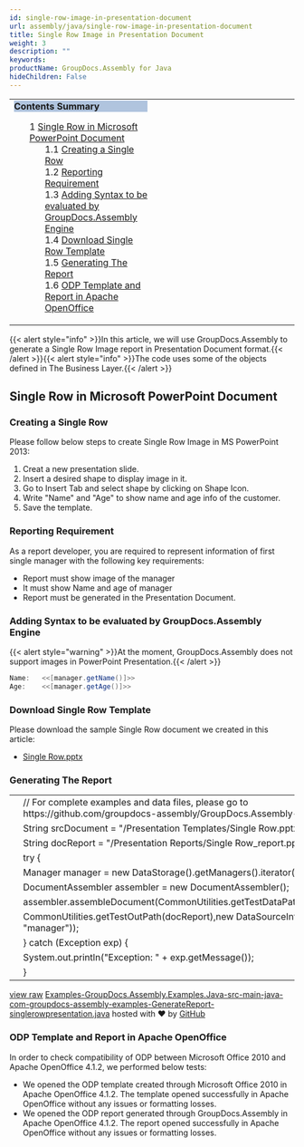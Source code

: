 ```yaml
---
id: single-row-image-in-presentation-document
url: assembly/java/single-row-image-in-presentation-document
title: Single Row Image in Presentation Document
weight: 3
description: ""
keywords: 
productName: GroupDocs.Assembly for Java
hideChildren: False
---
```

<table class="sectionMacro" border="0" cellpadding="5" cellspacing="0" width="100%"><tbody><tr><td valign="top" width="50%"><div class="panel" style="border-top-width: 1px; border-right-width: 1px; border-bottom-width: 1px; border-left-width: 1px;"><div class="panelHeader" style="border-bottom-width: 1px; background-color: rgb(176, 196, 222);"><b>Contents Summary</b></div><div class="panelContent"><style type="text/css">div.rbtoc1590607145592 { padding-top: 0px; padding-right: 0px; padding-bottom: 0px; padding-left: 0px; }div.rbtoc1590607145592 ul { list-style-type: none; list-style-image: none; margin-left: 0px; }div.rbtoc1590607145592 li { margin-left: 0px; padding-left: 0px; }</style><div class="toc rbtoc1590607145592"><ul class="toc-indentation"><li><span class="TOCOutline">1</span> <a href="#SingleRowImageinPresentationDocument-SingleRowinMicrosoftPowerPointDocument">Single Row in Microsoft PowerPoint Document</a><ul class="toc-indentation"><li><span class="TOCOutline">1.1</span> <a href="#SingleRowImageinPresentationDocument-CreatingaSingleRow">Creating a Single Row</a></li><li><span class="TOCOutline">1.2</span> <a href="#SingleRowImageinPresentationDocument-ReportingRequirement">Reporting Requirement</a></li><li><span class="TOCOutline">1.3</span> <a href="#SingleRowImageinPresentationDocument-AddingSyntaxtobeevaluatedbyGroupDocs.AssemblyEngine">Adding Syntax to be evaluated by GroupDocs.Assembly Engine</a></li><li><span class="TOCOutline">1.4</span> <a href="#SingleRowImageinPresentationDocument-DownloadSingleRowTemplate">Download Single Row Template</a></li><li><span class="TOCOutline">1.5</span> <a href="#SingleRowImageinPresentationDocument-GeneratingTheReport">Generating The Report</a></li><li><span class="TOCOutline">1.6</span> <a href="#SingleRowImageinPresentationDocument-ODPTemplateandReportinApacheOpenOffice">ODP Template and Report in Apache OpenOffice</a></li></ul></li></ul></div></div></div></td><td valign="top" width="15%">&nbsp;</td><td valign="top" width="35%">&nbsp;</td></tr></tbody></table>

{{< alert style="info" >}}In this article, we will use GroupDocs.Assembly to generate a Single Row Image report in Presentation Document format.{{< /alert >}}{{< alert style="info" >}}The code uses some of the objects defined in The Business Layer.{{< /alert >}}

## Single Row in Microsoft PowerPoint Document

### Creating a Single Row

Please follow below steps to create Single Row Image in MS PowerPoint 2013:

1.  Creat a new presentation slide.
2.  Insert a desired shape to display image in it.
3.  Go to Insert Tab and select shape by clicking on Shape Icon.
4.  Write "Name" and "Age" to show name and age info of the customer.
5.  Save the template.

### Reporting Requirement

As a report developer, you are required to represent information of first single manager with the following key requirements:

*   Report must show image of the manager
*   It must show Name and age of manager
*   Report must be generated in the Presentation Document.

### Adding Syntax to be evaluated by GroupDocs.Assembly Engine

{{< alert style="warning" >}}At the moment, GroupDocs.Assembly does not support images in PowerPoint Presentation.{{< /alert >}}

```csharp
Name:	<<[manager.getName()]>>
Age:	<<[manager.getAge()]>>

```

### Download Single Row Template

Please download the sample Single Row document we created in this article:

*   [Single Row.pptx](https://github.com/groupdocs-assembly/GroupDocs.Assembly-for-Java/blob/master/Examples/GroupDocs.Assembly.Examples.Java/Data/Storage/Presentation%20Templates/Single%20Row.pptx?raw=true)

### Generating The Report

<table class="highlight tab-size js-file-line-container" data-tab-size="8" data-paste-markdown-skip=""><tbody><tr><td id="file-examples-groupdocs-assembly-examples-java-src-main-java-com-groupdocs-assembly-examples-generatereport-singlerowpresentation-java-L1" class="blob-num js-line-number" data-line-number="1"></td><td id="file-examples-groupdocs-assembly-examples-java-src-main-java-com-groupdocs-assembly-examples-generatereport-singlerowpresentation-java-LC1" class="blob-code blob-code-inner js-file-line"><span class="pl-c"><span class="pl-c">//</span> For complete examples and data files, please go to https://github.com/groupdocs-assembly/GroupDocs.Assembly-for-Java</span></td></tr><tr><td id="file-examples-groupdocs-assembly-examples-java-src-main-java-com-groupdocs-assembly-examples-generatereport-singlerowpresentation-java-L2" class="blob-num js-line-number" data-line-number="2"></td><td id="file-examples-groupdocs-assembly-examples-java-src-main-java-com-groupdocs-assembly-examples-generatereport-singlerowpresentation-java-LC2" class="blob-code blob-code-inner js-file-line"><span class="pl-smi">String</span> srcDocument <span class="pl-k">=</span> <span class="pl-s"><span class="pl-pds">"</span>/Presentation Templates/Single Row.pptx<span class="pl-pds">"</span></span>;</td></tr><tr><td id="file-examples-groupdocs-assembly-examples-java-src-main-java-com-groupdocs-assembly-examples-generatereport-singlerowpresentation-java-L3" class="blob-num js-line-number" data-line-number="3"></td><td id="file-examples-groupdocs-assembly-examples-java-src-main-java-com-groupdocs-assembly-examples-generatereport-singlerowpresentation-java-LC3" class="blob-code blob-code-inner js-file-line"><span class="pl-smi">String</span> docReport <span class="pl-k">=</span> <span class="pl-s"><span class="pl-pds">"</span>/Presentation Reports/Single Row_report.pptx<span class="pl-pds">"</span></span>;</td></tr><tr><td id="file-examples-groupdocs-assembly-examples-java-src-main-java-com-groupdocs-assembly-examples-generatereport-singlerowpresentation-java-L4" class="blob-num js-line-number" data-line-number="4"></td><td id="file-examples-groupdocs-assembly-examples-java-src-main-java-com-groupdocs-assembly-examples-generatereport-singlerowpresentation-java-LC4" class="blob-code blob-code-inner js-file-line"><span class="pl-k">try</span> {</td></tr><tr><td id="file-examples-groupdocs-assembly-examples-java-src-main-java-com-groupdocs-assembly-examples-generatereport-singlerowpresentation-java-L5" class="blob-num js-line-number" data-line-number="5"></td><td id="file-examples-groupdocs-assembly-examples-java-src-main-java-com-groupdocs-assembly-examples-generatereport-singlerowpresentation-java-LC5" class="blob-code blob-code-inner js-file-line"><span class="pl-smi">Manager</span> manager <span class="pl-k">=</span> <span class="pl-k">new</span> <span class="pl-smi">DataStorage</span>()<span class="pl-k">.</span>getManagers()<span class="pl-k">.</span>iterator()<span class="pl-k">.</span>next();</td></tr><tr><td id="file-examples-groupdocs-assembly-examples-java-src-main-java-com-groupdocs-assembly-examples-generatereport-singlerowpresentation-java-L6" class="blob-num js-line-number" data-line-number="6"></td><td id="file-examples-groupdocs-assembly-examples-java-src-main-java-com-groupdocs-assembly-examples-generatereport-singlerowpresentation-java-LC6" class="blob-code blob-code-inner js-file-line"><span class="pl-smi">DocumentAssembler</span> assembler <span class="pl-k">=</span> <span class="pl-k">new</span> <span class="pl-smi">DocumentAssembler</span>();</td></tr><tr><td id="file-examples-groupdocs-assembly-examples-java-src-main-java-com-groupdocs-assembly-examples-generatereport-singlerowpresentation-java-L7" class="blob-num js-line-number" data-line-number="7"></td><td id="file-examples-groupdocs-assembly-examples-java-src-main-java-com-groupdocs-assembly-examples-generatereport-singlerowpresentation-java-LC7" class="blob-code blob-code-inner js-file-line">assembler<span class="pl-k">.</span>assembleDocument(<span class="pl-smi">CommonUtilities</span><span class="pl-k">.</span>getTestDataPath(srcDocument),</td></tr><tr><td id="file-examples-groupdocs-assembly-examples-java-src-main-java-com-groupdocs-assembly-examples-generatereport-singlerowpresentation-java-L8" class="blob-num js-line-number" data-line-number="8"></td><td id="file-examples-groupdocs-assembly-examples-java-src-main-java-com-groupdocs-assembly-examples-generatereport-singlerowpresentation-java-LC8" class="blob-code blob-code-inner js-file-line"><span class="pl-smi">CommonUtilities</span><span class="pl-k">.</span>getTestOutPath(docReport),<span class="pl-k">new</span> <span class="pl-smi">DataSourceInfo</span>( manager, <span class="pl-s"><span class="pl-pds">"</span>manager<span class="pl-pds">"</span></span>));</td></tr><tr><td id="file-examples-groupdocs-assembly-examples-java-src-main-java-com-groupdocs-assembly-examples-generatereport-singlerowpresentation-java-L9" class="blob-num js-line-number" data-line-number="9"></td><td id="file-examples-groupdocs-assembly-examples-java-src-main-java-com-groupdocs-assembly-examples-generatereport-singlerowpresentation-java-LC9" class="blob-code blob-code-inner js-file-line">} <span class="pl-k">catch</span> (<span class="pl-smi">Exception</span> exp) {</td></tr><tr><td id="file-examples-groupdocs-assembly-examples-java-src-main-java-com-groupdocs-assembly-examples-generatereport-singlerowpresentation-java-L10" class="blob-num js-line-number" data-line-number="10"></td><td id="file-examples-groupdocs-assembly-examples-java-src-main-java-com-groupdocs-assembly-examples-generatereport-singlerowpresentation-java-LC10" class="blob-code blob-code-inner js-file-line"><span class="pl-smi">System</span><span class="pl-k">.</span>out<span class="pl-k">.</span>println(<span class="pl-s"><span class="pl-pds">"</span>Exception: <span class="pl-pds">"</span></span> <span class="pl-k">+</span> exp<span class="pl-k">.</span>getMessage());</td></tr><tr><td id="file-examples-groupdocs-assembly-examples-java-src-main-java-com-groupdocs-assembly-examples-generatereport-singlerowpresentation-java-L11" class="blob-num js-line-number" data-line-number="11"></td><td id="file-examples-groupdocs-assembly-examples-java-src-main-java-com-groupdocs-assembly-examples-generatereport-singlerowpresentation-java-LC11" class="blob-code blob-code-inner js-file-line">}</td></tr></tbody></table>

[view raw](https://gist.github.com/GroupDocsGists/f20a9bbba651eb9e04988200853531e1/raw/a3d38a47efa8ff21a778978902c6a723e8d943d9/Examples-GroupDocs.Assembly.Examples.Java-src-main-java-com-groupdocs-assembly-examples-GenerateReport-singlerowpresentation.java) [Examples-GroupDocs.Assembly.Examples.Java-src-main-java-com-groupdocs-assembly-examples-GenerateReport-singlerowpresentation.java](https://gist.github.com/GroupDocsGists/f20a9bbba651eb9e04988200853531e1#file-examples-groupdocs-assembly-examples-java-src-main-java-com-groupdocs-assembly-examples-generatereport-singlerowpresentation-java) hosted with ❤ by [GitHub](https://github.com)

### ODP Template and Report in Apache OpenOffice

In order to check compatibility of ODP between Microsoft Office 2010 and Apache OpenOffice 4.1.2, we performed below tests:

*   We opened the ODP template created through Microsoft Office 2010 in Apache OpenOffice 4.1.2. The template opened successfully in Apache OpenOffice without any issues or formatting losses.
*   We opened the ODP report generated through GroupDocs.Assembly in Apache OpenOffice 4.1.2. The report opened successfully in Apache OpenOffice without any issues or formatting losses.
